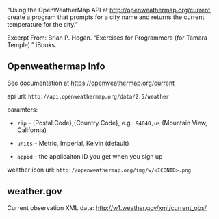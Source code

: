 “Using the OpenWeatherMap API at http://openweathermap.org/current, create a program that prompts for a city name and returns the current temperature for the city.”

Excerpt From: Brian P. Hogan. “Exercises for Programmers (for Tamara Temple).” iBooks.


## Openweathermap Info

See documentation at https://openweathermap.org/current

api url: `http://api.openweathermap.org/data/2.5/weather`

paramters:

- `zip` - {Postal Code},{Country Code}, e.g.: `94040,us` (Mountain
  View, California)

- `units` - Metric, Imperial, Kelvin (default)

- `appid` - the applicaiton ID you get when you sign up


weather icon url: `http://openweathermap.org/img/w/<ICONID>.png`


## weather.gov

Current observation XML data: http://w1.weather.gov/xml/current_obs/
